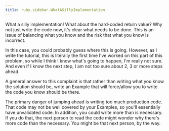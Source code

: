 ```yaml
---
title: ruby.sidebar.WhatASillyImplementation
---
```

<span class="sidebar_title"> What a silly implementation!</span>
What about the hard-coded return value? Why not just write the code now, it's clear what needs to be done. This is an issue of balancing what you know and the risk that what you know is incorrect.

In this case, you could probably guess where this is going. However, as I write the tutorial, this is literally the first time I've worked on this part of this problem, so while I think I know what's going to happen, I'm really not sure. And even if I know the next step, I am not too sure about 2, 3 or more steps ahead.

A general answer to this complaint is that rather than writing what you know the solution should be, write an Example that will force/allow you to write the code you know should be there.

The primary danger of jumping ahead is writing too much production code. That code may not be well covered by your Examples, so you'll essentially have unvalidated code. In addition, you could write more than is necessary. If you do that, the next person to read the code might wonder why there's more code than the necessary. You might be that next person, by the way.
 
